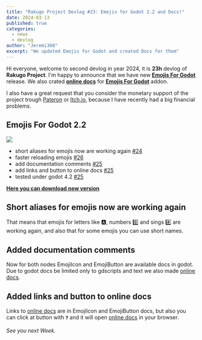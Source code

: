 ```yaml
---
title: "Rakugo Project Devlog #23: Emojis for Godot 2.2 and Docs!"
date: 2024-03-13
published: true
categories:
  - news
  - devlog
author: "Jeremi360"
excerpt: "We updated Emojis for Godot and created Docs for them"
---
```


Hi everyone, welcome to second devlog in year 2024,
it is **23h** devlog of **Rakugo Project**.
I'm happy to announce that we have new [**Emojis For Godot**] release.
We also crated **[online docs]** for [**Emojis For Godot**] addon.

I also have a great request that you consider the monetary support of the project trough
[Pateron] or [Itch.io], because I have recently had a big financial problems.

## Emojis For Godot 2.2

![](/images/devlog/emoji-finder-2.2.png)

 - short aliases for emojis now are working again [#24]
 - faster reloading emojis [#26]
 - add documentation comments [#25]
 - add links and button to online docs [#25]
 - tested under godot 4.2 [#25]

**[Here you can download new version]**

## Short aliases for emojis now are working again

That means that emojis for letters like 🅰️, numbers 0️⃣ and sings #️⃣ are working again, and also that for some emojis you can use short names.

## Added documentation comments

Now for both nodes EmojiIcon and EmojiButton are available docs in godot.
Due to godot docs be limited only to gdscripts and text we also made [online docs].

## Added links and button to online docs

Links to [online docs] are in EmojiIcon and EmojiButton docs, but also you can click at button with `❓` and it will open [online docs] in your browser.

_See you next Week._

[Pateron]:https://www.patreon.com/rakguoteam
[Itch.io]:https://jeremi360x.itch.io/rakugo
[#24]:https://github.com/rakugoteam/Emojis-For-Godot/pull/24
[#25]:https://github.com/rakugoteam/Emojis-For-Godot/pull/25
[#26]:https://github.com/rakugoteam/Emojis-For-Godot/pull/26
[Here you can download new version]:https://github.com/rakugoteam/Emojis-For-Godot/releases/latest
[**Emojis For Godot**]:/addons/emojis-for-godot
[online docs]: https://rakugoteam.github.io/emojis-docs/